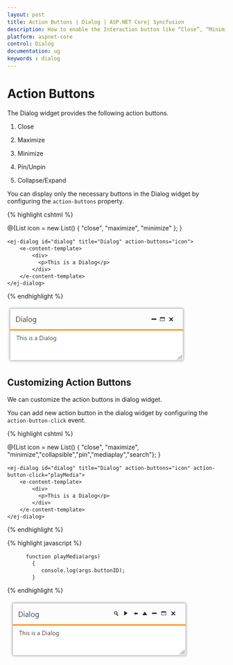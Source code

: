 ```yaml
---
layout: post
title: Action Buttons | Dialog | ASP.NET Core| Syncfusion
description: How to enable the Interaction button like “Close”, “Minimize” and etc., in Dialog Widget.
platform: aspnet-core
control: Dialog
documentation: ug
keywords : dialog
---
```


# Action Buttons

The Dialog widget provides the following action buttons.

1. Close

2. Maximize

3. Minimize

4. Pin/Unpin

5. Collapse/Expand

You can display only the necessary buttons in the Dialog widget by configuring the `action-buttons` property.

{% highlight cshtml %}

@{List<string> icon = new List<string>() { "close", "maximize", "minimize" }; }

    <ej-dialog id="dialog" title="Dialog" action-buttons="icon">
        <e-content-template>
            <div>
              <p>This is a Dialog</p>
            </div>
        </e-content-template>
    </ej-dialog>


{% endhighlight %}



![Action Buttons](action-buttons_images\action-buttons_img1.png)

## Customizing Action Buttons

We can customize the action buttons in dialog widget.

You can add new action button in the dialog widget by configuring the `action-button-click` event.

{% highlight cshtml %}

@{List<string> icon = new List<string>() { "close", "maximize", "minimize","collapsible","pin","mediaplay","search"}; }

    <ej-dialog id="dialog" title="Dialog" action-buttons="icon" action-button-click="playMedia">
        <e-content-template>
            <div>
              <p>This is a Dialog</p>
            </div>
        </e-content-template>
    </ej-dialog>

{% endhighlight %}
	

{% highlight javascript %}
          
		  function playMedia(args)
		    {
               console.log(args.buttonID);
            }
		
{% endhighlight %}
      



![Action Buttons](action-buttons_images\action-buttons_img2.png)

